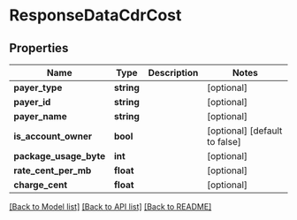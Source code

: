# ResponseDataCdrCost

## Properties
Name | Type | Description | Notes
------------ | ------------- | ------------- | -------------
**payer_type** | **string** |  | [optional] 
**payer_id** | **string** |  | [optional] 
**payer_name** | **string** |  | [optional] 
**is_account_owner** | **bool** |  | [optional] [default to false]
**package_usage_byte** | **int** |  | [optional] 
**rate_cent_per_mb** | **float** |  | [optional] 
**charge_cent** | **float** |  | [optional] 

[[Back to Model list]](../../README.md#documentation-for-models) [[Back to API list]](../../README.md#documentation-for-api-endpoints) [[Back to README]](../../README.md)

